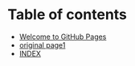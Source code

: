 # Table of contents

* [Welcome to GitHub Pages](README.md)
* [original page1](original-page1.md)
* [INDEX](index-1.md)
